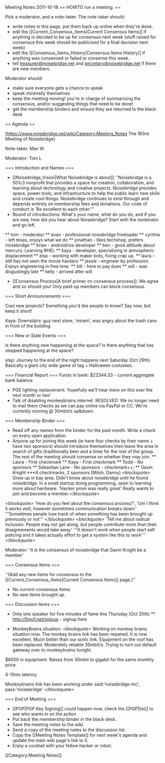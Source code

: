 Meeting Notes 2011-10-18 
 == HOWTO run a meeting. ==

Pick a moderator, and a note-taker. The note-taker should:

* write notes in this page, put them back up online when they're done,
* edit the [[Current_Consensus_Items|Current Consensus Items]] if anything is decided to be up for consensus next week (stuff raised for consensus this week should be publicised for a final decision next week)
* edit the [[Consensus_Items_History|Consensus Items History]] if anything was consensed or failed to consense this week.
* tell treasurer@noisebridge.net and secretary@noisebridge.net if there are new members.

Moderator should:
* make sure everyone gets a chance to speak
* speak minimally themselves
* keep the meeting moving! you're in charge of summarising the consensus, and/or suggesting things that need to be done!
* get the membership binders and ensure they are returned to the black desk

== Agenda ==

[https://www.noisebridge.net/wiki/Category:Meeting_Notes The 183rd Meeting of Noisebridge]

Note-taker: Max W

Moderator: Tom L
 

=== Introduction and Names ===
* [[Noisebridge_Vision|What Noisebridge is about]]: "Noisebridge is a 501c3 nonprofit that provides a space for creation, collaboration, and learning about technology and creative projects. Noisebridge provides space, power tools, and infrastructure to help the public learn new skills and create cool things. Noisebridge continues to exist through and depends entirely on membership fees and donations. Our code of conduct is 'Be excellent to each other'."
* Round of introductions: What's your name, what do you do, and if you are new, how did you hear about Noisebridge? Start with the moderator and go left.

** tom - moderator
** evan -  professional noisebridge freeloader
** cynthia - left texas, enjoys what we do
** jonathan - likes techshop, prefers noisebridge
** brian - android/ios developer
** ben - good attitude about mercury. Learning RHEL
** kaya - developer, specializing in atmospheric displacement
** elsp - working with maker bots, fixing crap up.
** laura - still has not seen the movie hackers
** jessie - engineer by profession. Enjoys engineering in free time.
** bill - here to pay dues
** will - was disgustingly late
** kelly - arrived after will

* [[Consensus Process|A brief primer on consensus process]]: We agree and so should you! Only paid-up members can block consensus.

=== Short Announcements ===

Cool new projects? Something you'd like people to know? Say now, but keep it short!

Kaya: Downstairs: guy next store, 'miram', was angry about the trash cans in front of the building

=== New or Stale Events ===

Is there anything new happening at the space?
Is there anything that has stopped happening at the space?

elsp: Journey to the end of the night happens next Saturday (Oct 29th) Basically a giant city wide game of tag + Halloween costumes.

=== Financial Report ===
Funds in bank: 
$22344.33 - current aggregate bank balance

* PGE lighting replacement: 'hopefully we'll hear more on this over the next month or two'
* Talk of disabling monkeybrains internet. RESOLVED: We no longer need to mail them checks as we can pay online via PayPal or CC. We're currently running @ 30mbit/s up&amp;down.

=== Membership Binder ===
* Read off any names from the binder for the past month. Write a check on every open application.
* Anyone up for joining this week (ie have four checks by their name + have two sponsors) should introduce themselves then leave the area in search of gifts (traditionally beer and a lime) for the rest of the group. The rest of the meeting should consense on whether they may join.
** Laura - First checkmark
** Kaya - First checkmark
** Todd - No sponsors
** Sebastian Lane - No sponsors - checkmark++;
** Gavin Knight
***4 checkmarks, 2 sponsors (Miloh, Danny)
&lt;blockquote>
Grew up in bay area. Didn't know about noisebridge until he found noisebridge. In a small startup doing programming, open to learning more about hardware. 'Hacker prom was really great' Really wants to join and become a member.&lt;/blockquote>

&lt;blockquote>
'How do you feel about the consensus process?', 'Um I think it works well, however sometimes communication breaks down.' '''Sometimes people lose track of when something has been brought up previously or not'''
&lt;/blockquote>
&lt;blockquote>
'Tell me about radical inclusion. People may not get along, but people contribute more than their disagreements would take away'
'''It doesn't work when people start self policing and it takes actually effort to get a system like this to work'''
&lt;/blockquote>

Moderator: 'It is the consensus of noisebridge that Gavin Knight be a member'

=== Consensus items ===

''(Add any new items for consensus to the [[Current_Consensus_Items|Current Consensus Items]] page.)''

* No current consensus items
* No new items brought up.

=== Discussion Items ===
* Only one speaker for five minutes of fame this Thursday (Oct 20th)
** http://5mof.net/signup - signup here

* MonkeyBrains situation:
&lt;blockquote>
Working on monkey brains situation now. The monkey brains link has been repaired. It is now excellent. Much better than our sonic link. Equipment on the roof has been replaced. Moderately reliable 30mbit/s. Trying to turn out default gateway over to monkeybrains tonight.

$6000 in equipment. Raises from 30mbit to gigabit for the same monthly price.

4-10ms latency.

Monkeybrains link has been working under ssid:'noisebridge-mc', pass:'noisebridge'
&lt;/blockquote>

=== End of Meeting ===
* [[PGP|PGP Key Signing]] could happen now, check the [[PGP|list]] to see who wants in on the action.
* Put back the membership binder in the black desk.
* Save the meeting notes to the wiki.
* Send a copy of the meeting notes to the discussion list.
* Copy the [[Meeting Notes Template]] for next week's agenda and update the main wiki page's link to it.
* Enjoy a cocktail with your fellow hacker or robot.

[[Category:Meeting Notes]]